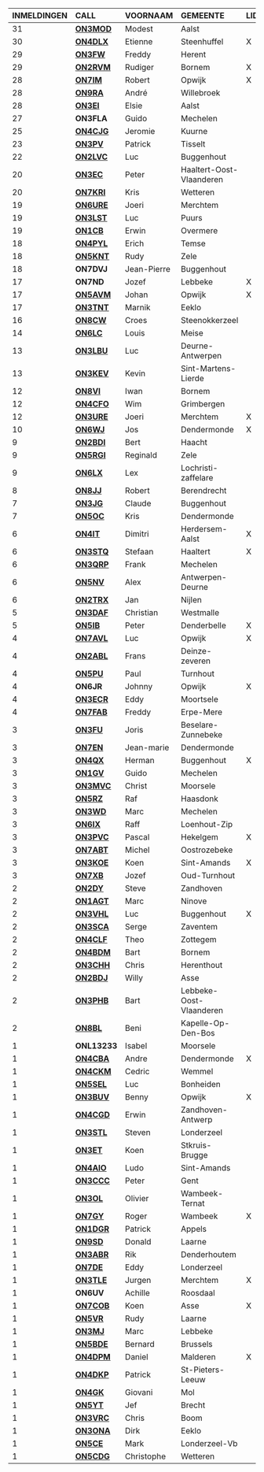 |INMELDINGEN|CALL|VOORNAAM|GEMEENTE|LID|
|:---|:---|:---|:---|:---|
|31|**<a href="https://www.qrz.com/db/on3mod">ON3MOD</a>** | Modest | Aalst |  |
|30|**<a href="https://www.qrz.com/db/on4dlx">ON4DLX</a>** | Etienne | Steenhuffel | X |
|29|**<a href="https://www.qrz.com/db/on3fw">ON3FW</a>** | Freddy | Herent |  |
|29|**<a href="https://www.qrz.com/db/on2rvm">ON2RVM</a>** | Rudiger | Bornem | X |
|28|**<a href="https://www.qrz.com/db/on7im">ON7IM</a>** | Robert | Opwijk | X |
|28|**<a href="https://www.qrz.com/db/on9ra">ON9RA</a>** | André | Willebroek |  |
|28|**<a href="https://www.qrz.com/db/on3ei">ON3EI</a>** | Elsie | Aalst |  |
| 27 |**ON3FLA**|Guido|Mechelen||
|25|**<a href="https://www.qrz.com/db/on4cjg">ON4CJG</a>** | Jeromie | Kuurne |  |
|23|**<a href="https://www.qrz.com/db/on3pv">ON3PV</a>** | Patrick | Tisselt |  |
|22|**<a href="https://www.qrz.com/db/on2lvc">ON2LVC</a>** | Luc | Buggenhout |  |
|20|**<a href="https://www.qrz.com/db/on3ec">ON3EC</a>** | Peter | Haaltert-Oost-Vlaanderen |  |
|20|**<a href="https://www.qrz.com/db/on7kri">ON7KRI</a>** | Kris | Wetteren |  |
|19|**<a href="https://www.qrz.com/db/on6ure">ON6URE</a>** | Joeri | Merchtem |  |
|19|**<a href="https://www.qrz.com/db/on3lst">ON3LST</a>** | Luc | Puurs |  |
|19|**<a href="https://www.qrz.com/db/on1cb">ON1CB</a>** | Erwin | Overmere |  |
|18|**<a href="https://www.qrz.com/db/on4pyl">ON4PYL</a>** | Erich | Temse |  |
|18|**<a href="https://www.qrz.com/db/on5knt">ON5KNT</a>** | Rudy | Zele |  |
| 18 |**ON7DVJ**|Jean-Pierre|Buggenhout||
| 17 |**ON7ND**|Jozef|Lebbeke|X|
|17|**<a href="https://www.qrz.com/db/on5avm">ON5AVM</a>** | Johan | Opwijk | X |
|17|**<a href="https://www.qrz.com/db/on3tnt">ON3TNT</a>** | Marnik | Eeklo |  |
|16|**<a href="https://www.qrz.com/db/on8cw">ON8CW</a>** | Croes | Steenokkerzeel |  |
|14|**<a href="https://www.qrz.com/db/on6lc">ON6LC</a>** | Louis | Meise |  |
|13|**<a href="https://www.qrz.com/db/on3lbu">ON3LBU</a>** | Luc | Deurne-Antwerpen |  |
|13|**<a href="https://www.qrz.com/db/on3kev">ON3KEV</a>** | Kevin | Sint-Martens-Lierde |  |
|12|**<a href="https://www.qrz.com/db/on8vi">ON8VI</a>** | Iwan | Bornem |  |
|12|**<a href="https://www.qrz.com/db/on4cfo">ON4CFO</a>** | Wim | Grimbergen |  |
|12|**<a href="https://www.qrz.com/db/on3ure">ON3URE</a>** | Joeri | Merchtem | X |
|10|**<a href="https://www.qrz.com/db/on6wj">ON6WJ</a>** | Jos | Dendermonde | X |
|9|**<a href="https://www.qrz.com/db/on2bdi">ON2BDI</a>** | Bert | Haacht |  |
|9|**<a href="https://www.qrz.com/db/on5rgi">ON5RGI</a>** | Reginald | Zele |  |
|9|**<a href="https://www.qrz.com/db/on6lx">ON6LX</a>** | Lex | Lochristi-zaffelare |  |
|8|**<a href="https://www.qrz.com/db/on8jj">ON8JJ</a>** | Robert | Berendrecht |  |
|7|**<a href="https://www.qrz.com/db/on3jg">ON3JG</a>** | Claude | Buggenhout |  |
|7|**<a href="https://www.qrz.com/db/on5oc">ON5OC</a>** | Kris | Dendermonde |  |
|6|**<a href="https://www.qrz.com/db/on4it">ON4IT</a>** | Dimitri | Herdersem-Aalst | X |
|6|**<a href="https://www.qrz.com/db/on3stq">ON3STQ</a>** | Stefaan | Haaltert | X |
|6|**<a href="https://www.qrz.com/db/on3qrp">ON3QRP</a>** | Frank | Mechelen |  |
|6|**<a href="https://www.qrz.com/db/on5nv">ON5NV</a>** | Alex | Antwerpen-Deurne |  |
|6|**<a href="https://www.qrz.com/db/on2trx">ON2TRX</a>** | Jan | Nijlen |  |
|5|**<a href="https://www.qrz.com/db/on3daf">ON3DAF</a>** | Christian | Westmalle |  |
|5|**<a href="https://www.qrz.com/db/on5ib">ON5IB</a>** | Peter | Denderbelle | X |
|4|**<a href="https://www.qrz.com/db/on7avl">ON7AVL</a>** | Luc | Opwijk | X |
|4|**<a href="https://www.qrz.com/db/on2abl">ON2ABL</a>** | Frans | Deinze-zeveren |  |
|4|**<a href="https://www.qrz.com/db/on5pu">ON5PU</a>** | Paul | Turnhout |  |
| 4 |**ON6JR**|Johnny|Opwijk|X|
|4|**<a href="https://www.qrz.com/db/on3ecr">ON3ECR</a>** | Eddy | Moortsele |  |
|4|**<a href="https://www.qrz.com/db/on7fab">ON7FAB</a>** | Freddy | Erpe-Mere |  |
|3|**<a href="https://www.qrz.com/db/on3fu">ON3FU</a>** | Joris | Beselare-Zunnebeke |  |
|3|**<a href="https://www.qrz.com/db/on7en">ON7EN</a>** | Jean-marie | Dendermonde |  |
|3|**<a href="https://www.qrz.com/db/on4qx">ON4QX</a>** | Herman | Buggenhout | X |
|3|**<a href="https://www.qrz.com/db/on1gv">ON1GV</a>** | Guido | Mechelen |  |
|3|**<a href="https://www.qrz.com/db/on3mvc">ON3MVC</a>** | Christ | Moorsele |  |
|3|**<a href="https://www.qrz.com/db/on5rz">ON5RZ</a>** | Raf | Haasdonk |  |
|3|**<a href="https://www.qrz.com/db/on3wd">ON3WD</a>** | Marc | Mechelen |  |
|3|**<a href="https://www.qrz.com/db/on6ix">ON6IX</a>** | Raff | Loenhout-Zip |  |
|3|**<a href="https://www.qrz.com/db/on3pvc">ON3PVC</a>** | Pascal | Hekelgem | X |
|3|**<a href="https://www.qrz.com/db/on7abt">ON7ABT</a>** | Michel | Oostrozebeke |  |
|3|**<a href="https://www.qrz.com/db/on3koe">ON3KOE</a>** | Koen | Sint-Amands | X |
|3|**<a href="https://www.qrz.com/db/on7xb">ON7XB</a>** | Jozef | Oud-Turnhout |  |
|2|**<a href="https://www.qrz.com/db/on2dy">ON2DY</a>** | Steve | Zandhoven |  |
|2|**<a href="https://www.qrz.com/db/on1agt">ON1AGT</a>** | Marc | Ninove |  |
|2|**<a href="https://www.qrz.com/db/on3vhl">ON3VHL</a>** | Luc | Buggenhout | X |
|2|**<a href="https://www.qrz.com/db/on3sca">ON3SCA</a>** | Serge | Zaventem |  |
|2|**<a href="https://www.qrz.com/db/on4clf">ON4CLF</a>** | Theo | Zottegem |  |
|2|**<a href="https://www.qrz.com/db/on4bdm">ON4BDM</a>** | Bart | Bornem |  |
|2|**<a href="https://www.qrz.com/db/on3chh">ON3CHH</a>** | Chris | Herenthout |  |
|2|**<a href="https://www.qrz.com/db/on2bdj">ON2BDJ</a>** | Willy | Asse |  |
|2|**<a href="https://www.qrz.com/db/on3phb">ON3PHB</a>** | Bart | Lebbeke-Oost-Vlaanderen |  |
|2|**<a href="https://www.qrz.com/db/on8bl">ON8BL</a>** | Beni | Kapelle-Op-Den-Bos |  |
| 1 |**ONL13233**|Isabel|Moorsele||
|1|**<a href="https://www.qrz.com/db/on4cba">ON4CBA</a>** | Andre | Dendermonde | X |
|1|**<a href="https://www.qrz.com/db/on4ckm">ON4CKM</a>** | Cedric | Wemmel |  |
|1|**<a href="https://www.qrz.com/db/on5sel">ON5SEL</a>** | Luc | Bonheiden |  |
|1|**<a href="https://www.qrz.com/db/on3buv">ON3BUV</a>** | Benny | Opwijk | X |
|1|**<a href="https://www.qrz.com/db/on4cgd">ON4CGD</a>** | Erwin | Zandhoven-Antwerp |  |
|1|**<a href="https://www.qrz.com/db/on3stl">ON3STL</a>** | Steven | Londerzeel |  |
|1|**<a href="https://www.qrz.com/db/on3et">ON3ET</a>** | Koen | Stkruis-Brugge |  |
|1|**<a href="https://www.qrz.com/db/on4aio">ON4AIO</a>** | Ludo | Sint-Amands |  |
|1|**<a href="https://www.qrz.com/db/on3ccc">ON3CCC</a>** | Peter | Gent |  |
|1|**<a href="https://www.qrz.com/db/on3ol">ON3OL</a>** | Olivier | Wambeek-Ternat |  |
|1|**<a href="https://www.qrz.com/db/on7gy">ON7GY</a>** | Roger | Wambeek | X |
|1|**<a href="https://www.qrz.com/db/on1dgr">ON1DGR</a>** | Patrick | Appels |  |
|1|**<a href="https://www.qrz.com/db/on9sd">ON9SD</a>** | Donald | Laarne |  |
|1|**<a href="https://www.qrz.com/db/on3abr">ON3ABR</a>** | Rik | Denderhoutem |  |
|1|**<a href="https://www.qrz.com/db/on7de">ON7DE</a>** | Eddy | Londerzeel |  |
|1|**<a href="https://www.qrz.com/db/on3tle">ON3TLE</a>** | Jurgen | Merchtem | X |
| 1 |**ON6UV**|Achille|Roosdaal||
|1|**<a href="https://www.qrz.com/db/on7cob">ON7COB</a>** | Koen | Asse | X |
|1|**<a href="https://www.qrz.com/db/on5vr">ON5VR</a>** | Rudy | Laarne |  |
|1|**<a href="https://www.qrz.com/db/on3mj">ON3MJ</a>** | Marc | Lebbeke |  |
|1|**<a href="https://www.qrz.com/db/on5bde">ON5BDE</a>** | Bernard | Brussels |  |
|1|**<a href="https://www.qrz.com/db/on4dpm">ON4DPM</a>** | Daniel | Malderen | X |
|1|**<a href="https://www.qrz.com/db/on4dkp">ON4DKP</a>** | Patrick | St-Pieters-Leeuw |  |
|1|**<a href="https://www.qrz.com/db/on4gk">ON4GK</a>** | Giovani | Mol |  |
|1|**<a href="https://www.qrz.com/db/on5yt">ON5YT</a>** | Jef | Brecht |  |
|1|**<a href="https://www.qrz.com/db/on3vrc">ON3VRC</a>** | Chris | Boom |  |
|1|**<a href="https://www.qrz.com/db/on3ona">ON3ONA</a>** | Dirk | Eeklo |  |
|1|**<a href="https://www.qrz.com/db/on5ce">ON5CE</a>** | Mark | Londerzeel-Vb |  |
|1|**<a href="https://www.qrz.com/db/on5cdg">ON5CDG</a>** | Christophe | Wetteren |  |
